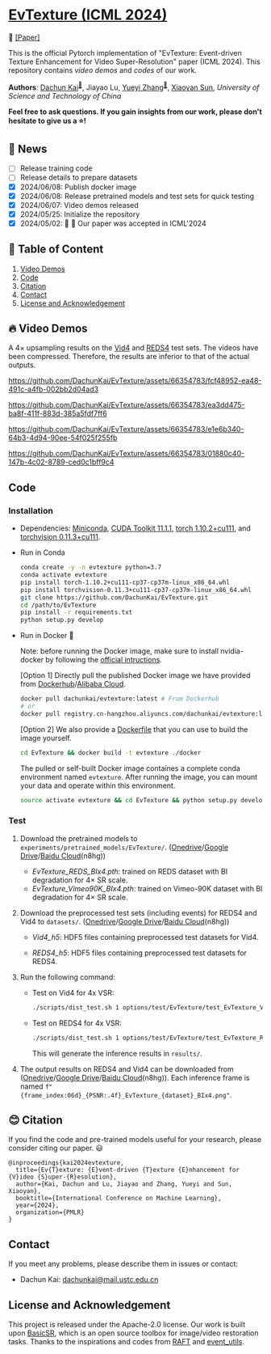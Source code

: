 # [EvTexture (ICML 2024)](https://icml.cc/virtual/2024/poster/34032)

<p align="left">
📃 <a href="https://drive.google.com/file/d/1RWptb35a-z-hwc3gZZY-FPd_G8g8Up1d/view?usp=sharing" target="_blank">[Paper]</a>
</p>

This is the official Pytorch implementation of "EvTexture: Event-driven Texture Enhancement for Video Super-Resolution" paper (ICML 2024).  This repository contains *video demos* and *codes* of our work.

**Authors**: [Dachun Kai](https://github.com/DachunKai/)<sup>[:email:️](mailto:dachunkai@mail.ustc.edu.cn)</sup>, Jiayao Lu, [Yueyi Zhang](https://scholar.google.com.hk/citations?user=LatWlFAAAAAJ&hl=zh-CN&oi=ao)<sup>[:email:️](mailto:zhyuey@ustc.edu.cn)</sup>, [Xiaoyan Sun](https://scholar.google.com/citations?user=VRG3dw4AAAAJ&hl=zh-CN), *University of Science and Technology of China*

**Feel free to ask questions. If you gain insights from our work, please don't hesitate to give us a :star:!**

## :rocket: News
- [ ] Release training code
- [ ] Release details to prepare datasets
- [x] 2024/06/08: Publish docker image
- [x] 2024/06/08: Release pretrained models and test sets for quick testing
- [x] 2024/06/07: Video demos released
- [x] 2024/05/25: Initialize the repository
- [x] 2024/05/02: :tada: :tada: Our paper was accepted in ICML'2024

## :bookmark: Table of Content
1. [Video Demos](#video-demos)
2. [Code](#code)
3. [Citation](#citation)
4. [Contact](#contact)
5. [License and Acknowledgement](#license-and-acknowledgement)

## :fire: Video Demos
A $4\times$ upsampling results on the [Vid4](https://paperswithcode.com/sota/video-super-resolution-on-vid4-4x-upscaling) and [REDS4](https://paperswithcode.com/dataset/reds) test sets. The videos have been compressed. Therefore, the results are inferior to that of the actual outputs.

https://github.com/DachunKai/EvTexture/assets/66354783/fcf48952-ea48-491c-a4fb-002bb2d04ad3

https://github.com/DachunKai/EvTexture/assets/66354783/ea3dd475-ba8f-411f-883d-385a5fdf7ff6

https://github.com/DachunKai/EvTexture/assets/66354783/e1e6b340-64b3-4d94-90ee-54f025f255fb

https://github.com/DachunKai/EvTexture/assets/66354783/01880c40-147b-4c02-8789-ced0c1bff9c4

## Code
### Installation
* Dependencies: [Miniconda](https://repo.anaconda.com/miniconda/Miniconda3-latest-Linux-x86_64.sh), [CUDA Toolkit 11.1.1](https://developer.nvidia.com/cuda-11.1.1-download-archive), [torch 1.10.2+cu111](https://download.pytorch.org/whl/cu111/torch-1.10.2%2Bcu111-cp37-cp37m-linux_x86_64.whl), and [torchvision 0.11.3+cu111](https://download.pytorch.org/whl/cu111/torchvision-0.11.3%2Bcu111-cp37-cp37m-linux_x86_64.whl).

* Run in Conda

    ```bash
    conda create -y -n evtexture python=3.7
    conda activate evtexture
    pip install torch-1.10.2+cu111-cp37-cp37m-linux_x86_64.whl
    pip install torchvision-0.11.3+cu111-cp37-cp37m-linux_x86_64.whl
    git clone https://github.com/DachunKai/EvTexture.git
    cd /path/to/EvTexture
    pip install -r requirements.txt
    python setup.py develop
    ```
* Run in Docker :clap:

  Note: before running the Docker image, make sure to install nvidia-docker by following the [official intructions](https://docs.nvidia.com/datacenter/cloud-native/container-toolkit/latest/install-guide.html).

  [Option 1] Directly pull the published Docker image we have provided from [Dockerhub](https://hub.docker.com/)/[Alibaba Cloud](https://cr.console.aliyun.com/cn-hangzhou/instances).
  ```bash
  docker pull dachunkai/evtexture:latest # From Dockerhub
  # or
  docker pull registry.cn-hangzhou.aliyuncs.com/dachunkai/evtexture:latest # From Alibaba Cloud
  ```

  [Option 2] We also provide a [Dockerfile](docker/Dockerfile) that you can use to build the image yourself.
  ```bash
  cd EvTexture && docker build -t evtexture ./docker
  ```
  The pulled or self-built Docker image containes a complete conda environment named `evtexture`. After running the image, you can mount your data and operate within this environment.
  ```bash
  source activate evtexture && cd EvTexture && python setup.py develop
  ```
### Test
1. Download the pretrained models to `experiments/pretrained_models/EvTexture/`. ([Onedrive](https://1drv.ms/f/c/2d90e71fb9eb254f/EnMm8c2mP_FPv6lwt1jy01YB6bQhoPQ25vtzAhycYisERw?e=DiI2Ab)/[Google Drive](https://drive.google.com/drive/folders/1oqOAZbroYW-yfyzIbLYPMJ2ZQmaaCXKy?usp=sharing)/[Baidu Cloud](https://pan.baidu.com/s/161bfWZGVH1UBCCka93ImqQ?pwd=n8hg)(n8hg))
    * *EvTexture_REDS_BIx4.pth*: trained on REDS dataset with BI degradation for $4\times$ SR scale.
    * *EvTexture_Vimeo90K_BIx4.pth*: trained on Vimeo-90K dataset with BI degradation for $4\times$ SR scale.

2. Download the preprocessed test sets (including events) for REDS4 and Vid4 to `datasets/`. ([Onedrive](https://1drv.ms/f/c/2d90e71fb9eb254f/EnMm8c2mP_FPv6lwt1jy01YB6bQhoPQ25vtzAhycYisERw?e=DiI2Ab)/[Google Drive](https://drive.google.com/drive/folders/1oqOAZbroYW-yfyzIbLYPMJ2ZQmaaCXKy?usp=sharing)/[Baidu Cloud](https://pan.baidu.com/s/161bfWZGVH1UBCCka93ImqQ?pwd=n8hg)(n8hg))
    * *Vid4_h5*: HDF5 files containing preprocessed test datasets for Vid4.

    * *REDS4_h5*: HDF5 files containing preprocessed test datasets for REDS4.

3. Run the following command:
    * Test on Vid4 for 4x VSR:
      ```bash
      ./scripts/dist_test.sh 1 options/test/EvTexture/test_EvTexture_Vid4_BIx4.yml
      ```
    * Test on REDS4 for 4x VSR:
      ```bash
      ./scripts/dist_test.sh 1 options/test/EvTexture/test_EvTexture_REDS4_BIx4.yml
      ```
      This will generate the inference results in `results/`.

4. The output results on REDS4 and Vid4 can be downloaded from ([Onedrive](https://1drv.ms/f/c/2d90e71fb9eb254f/EnMm8c2mP_FPv6lwt1jy01YB6bQhoPQ25vtzAhycYisERw?e=DiI2Ab)/[Google Drive](https://drive.google.com/drive/folders/1oqOAZbroYW-yfyzIbLYPMJ2ZQmaaCXKy?usp=sharing)/[Baidu Cloud](https://pan.baidu.com/s/161bfWZGVH1UBCCka93ImqQ?pwd=n8hg)(n8hg)). Each inference frame is named `f"{frame_index:06d}_{PSNR:.4f}_EvTexture_{dataset}_BIx4.png"`.



## :blush: Citation
If you find the code and pre-trained models useful for your research, please consider citing our paper. :smiley:
```
@inproceedings{kai2024evtexture,
  title={Ev{T}exture: {E}vent-driven {T}exture {E}nhancement for {V}ideo {S}uper-{R}esolution},
  author={Kai, Dachun and Lu, Jiayao and Zhang, Yueyi and Sun, Xiaoyan},
  booktitle={International Conference on Machine Learning},
  year={2024},
  organization={PMLR}
}

```

## Contact
If you meet any problems, please describe them in issues or contact:
* Dachun Kai: <dachunkai@mail.ustc.edu.cn>

## License and Acknowledgement
This project is released under the Apache-2.0 license. Our work is built upon [BasicSR](https://github.com/XPixelGroup/BasicSR), which is an open source toolbox for image/video restoration tasks. Thanks to the inspirations and codes from [RAFT](https://github.com/princeton-vl/RAFT) and [event_utils](https://github.com/TimoStoff/event_utils).
